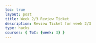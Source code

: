 ```yaml
---
toc: true
layout: post
title: Week 2/3 Review Ticket
description: Review Ticket for week 2/3
type: hacks
courses: { ToC: {week: 3} }
---
```


